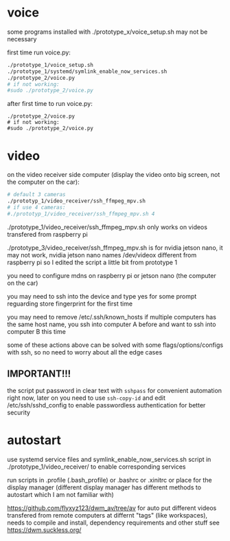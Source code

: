 # voice

some programs installed with ./prototype_x/voice_setup.sh may not be necessary

first time run voice.py:
```sh
./prototype_1/voice_setup.sh
./prototype_1/systemd/symlink_enable_now_services.sh
./prototype_2/voice.py
# if not working:
#sudo ./prototype_2/voice.py
```

after first time to run voice.py:
```
./prototype_2/voice.py
# if not working:
#sudo ./prototype_2/voice.py
```

# video

on the video receiver side computer (display the video onto big screen, not the computer on the car):
```sh
# default 3 cameras
./prototyp_1/video_receiver/ssh_ffmpeg_mpv.sh
# if use 4 cameras:
#./prototyp_1/video_receiver/ssh_ffmpeg_mpv.sh 4
```

./prototype_1/video_receiver/ssh_ffmpeg_mpv.sh only works on videos transfered from raspberry pi

./prototype_3/video_receiver/ssh_ffmpeg_mpv.sh is for nvidia jetson nano, it may not work, nvidia jetson nano names /dev/videox different from raspberry pi so I edited the script a little bit from prototype 1

you need to configure mdns on raspberry pi or jetson nano (the computer on the car)

you may need to ssh into the device and type yes for some prompt reguarding store fingerprint for the first time

you may need to remove /etc/.ssh/known_hosts if multiple computers has the same host name, you ssh into computer A before and want to ssh into computer B this time

some of these actions above can be solved with some flags/options/configs with ssh, so no need to worry about all the edge cases

## IMPORTANT!!!

the script put password in clear text with `sshpass` for convenient automation right now, later on you need to use `ssh-copy-id` and edit /etc/ssh/sshd_config to enable passwordless authentication for better security

# autostart

use systemd service files and symlink_enable_now_services.sh script in ./prototype_1/video_receiver/ to enable corresponding services

run scripts in .profile (.bash_profile) or .bashrc or .xinitrc or place for the display manager (different display manager has different methods to autostart which I am not familiar with)

<https://github.com/flyxyz123/dwm_av/tree/av> for auto put different videos transfered from remote computers at differnt "tags" (like workspaces), needs to compile and install, dependency requirements and other stuff see <https://dwm.suckless.org/>
